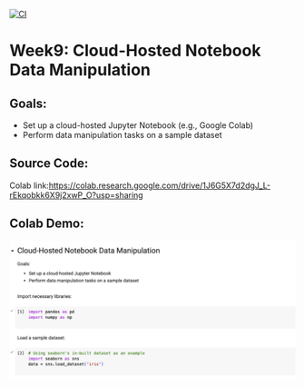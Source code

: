 [![CI](https://github.com/nogibjj/python-ruff-template/actions/workflows/cicd.yml/badge.svg)](https://github.com/nogibjj/python-ruff-template/actions/workflows/cicd.yml)

# Week9: Cloud-Hosted Notebook Data Manipulation
## Goals:
- Set up a cloud-hosted Jupyter Notebook (e.g., Google Colab)
- Perform data manipulation tasks on a sample dataset

## Source Code:
Colab link:https://colab.research.google.com/drive/1J6G5X7d2dgJ_L-rEkqobkk6X9j2xwP_O?usp=sharing

## Colab Demo:
![Colab Demo](demo.png)


